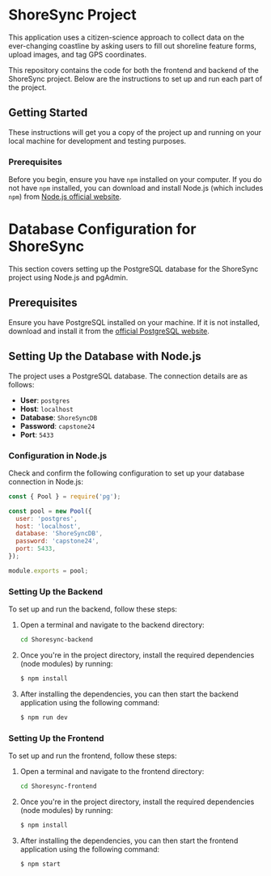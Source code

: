 # ShoreSync Project
This application uses a citizen-science approach to collect data on the ever-changing coastline by asking users to fill out shoreline feature forms, upload images, and tag GPS coordinates.

This repository contains the code for both the frontend and backend of the ShoreSync project. Below are the instructions to set up and run each part of the project.

## Getting Started

These instructions will get you a copy of the project up and running on your local machine for development and testing purposes.

### Prerequisites

Before you begin, ensure you have `npm` installed on your computer. If you do not have `npm` installed, you can download and install Node.js (which includes `npm`) from [Node.js official website](https://nodejs.org/).


# Database Configuration for ShoreSync

This section covers setting up the PostgreSQL database for the ShoreSync project using Node.js and pgAdmin.

## Prerequisites

Ensure you have PostgreSQL installed on your machine. If it is not installed, download and install it from the [official PostgreSQL website](https://www.postgresql.org/download/).

## Setting Up the Database with Node.js

The project uses a PostgreSQL database. The connection details are as follows:

- **User**: `postgres`
- **Host**: `localhost`
- **Database**: `ShoreSyncDB`
- **Password**: `capstone24`
- **Port**: `5433`

### Configuration in Node.js

Check and confirm the following configuration to set up your database connection in Node.js:

```javascript
const { Pool } = require('pg');

const pool = new Pool({
  user: 'postgres',
  host: 'localhost',
  database: 'ShoreSyncDB',
  password: 'capstone24',
  port: 5433,
});

module.exports = pool;
```


### Setting Up the Backend

To set up and run the backend, follow these steps:

1. Open a terminal and navigate to the backend directory:
   ```bash
   cd Shoresync-backend
   ```
2. Once you're in the project directory, install the required dependencies (node modules) by running:

    ```bash
    $ npm install
    ```

3. After installing the dependencies, you can then start the backend application using the following command:

    ```bash
    $ npm run dev
    ```

### Setting Up the Frontend

To set up and run the frontend, follow these steps:

1. Open a terminal and navigate to the frontend directory:
   ```bash
   cd Shoresync-frontend
   ```
2. Once you're in the project directory, install the required dependencies (node modules) by running:

    ```bash
    $ npm install
    ```

3. After installing the dependencies, you can then start the frontend application using the following command:

    ```bash
    $ npm start
    ```